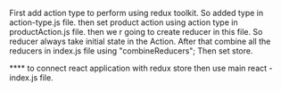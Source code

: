First add action type to perform using redux toolkit.
So added type in action-type.js file.
then set product action using action type in productAction.js file.
then we r going to create reducer in this file. So reducer always take initial state in the Action.
After that combine all the reducers in index.js file using "combineReducers";
Then set store.

**** to connect react application with redux store then use main react - index.js file.